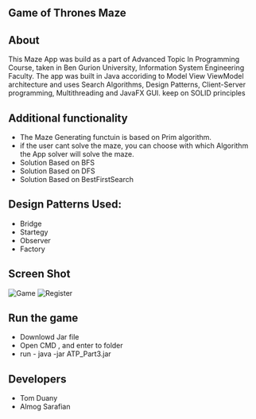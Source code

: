 ## Game of Thrones Maze

## About
This Maze App was build as a part of Advanced Topic In Programming Course, taken in Ben Gurion University, Information System Engineering Faculty.
The app was built in Java accoriding to Model View ViewModel architecture and uses Search Algorithms, Design Patterns, Client-Server programming, Multithreading and JavaFX GUI.
keep on SOLID principles

##  Additional functionality
* The Maze Generating functuin is based on Prim algorithm.
* if the user cant solve the maze, you can choose with which Algorithm the App solver will solve the maze.
* Solution Based on BFS
* Solution Based on DFS
* Solution Based on BestFirstSearch

## Design Patterns Used:
* Bridge
* Startegy
* Observer
* Factory

## Screen Shot
![Game](https://i.ibb.co/Zc8CrBR/opengame.jpg)
![Register](https://i.ibb.co/XjVLjY4/play.jpg)

## Run the game
 * Downlowd Jar file
 * Open CMD , and enter to folder
 * run - java -jar ATP_Part3.jar


## Developers
  * Tom Duany
  * Almog Sarafian
